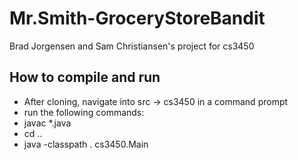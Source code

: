 # Mr.Smith-GroceryStoreBandit
Brad Jorgensen and Sam Christiansen's project for cs3450
## How to compile and run
* After cloning, navigate into src -> cs3450 in a command prompt
* run the following commands:
 * javac \*.java
 * cd ..
 * java -classpath . cs3450.Main
